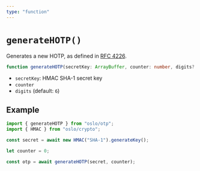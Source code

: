 ```yaml
---
type: "function"
---
```


# `generateHOTP()`

Generates a new HOTP, as defined in [RFC 4226](https://www.ietf.org/rfc/rfc4226.txt).

```ts
function generateHOTP(secretKey: ArrayBuffer, counter: number, digits?: number): Promise<string>;
```

- `secretKey`: HMAC SHA-1 secret key
- `counter`
- `digits` (default: `6`)

## Example

```ts
import { generateHOTP } from "oslo/otp";
import { HMAC } from "oslo/crypto";

const secret = await new HMAC("SHA-1").generateKey();

let counter = 0;

const otp = await generateHOTP(secret, counter);
```

